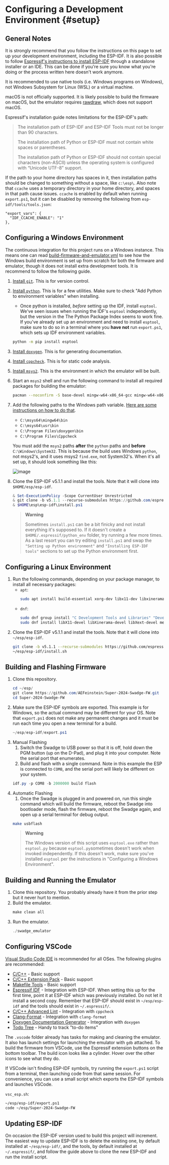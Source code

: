 # Configuring a Development Environment {#setup}

## General Notes

It is strongly recommend that you follow the instructions on this page to set up your development environment, including the ESP-IDF. It is also possible to follow [Espressif's instructions to install ESP-IDF](https://docs.espressif.com/projects/esp-idf/en/v5.1.1/esp32s2/get-started/index.html#installation) through a standalone installer or an IDE. This can be done if you're sure you know what you're doing or the process written here doesn't work anymore.

It is recommended to use native tools (i.e. Windows programs on Windows), not Windows Subsystem for Linux (WSL) or a virtual machine.

macOS is not officially supported. It is likely possible to build the firmware on macOS, but the emulator requires [rawdraw](https://github.com/cntools/rawdraw), which does not support macOS.

Espressif's installation guide notes limitations for the ESP-IDF's path:
> The installation path of ESP-IDF and ESP-IDF Tools must not be longer than 90 characters.
>
> The installation path of Python or ESP-IDF must not contain white spaces or parentheses.
>
> The installation path of Python or ESP-IDF should not contain special characters (non-ASCII) unless the operating system is configured with “Unicode UTF-8” support.

If the path to your home directory has spaces in it, then installation paths should be changed to something without a space, like `c:\esp\`. Also note that `ccache` uses a temporary directory in your home directory, and spaces in that path cause issues. `ccache` is enabled by default when running `export.ps1`, but it can be disabled by removing the following from `esp-idf/tools/tools.json`:
```
"export_vars": {
  "IDF_CCACHE_ENABLE": "1"
},
```

## Configuring a Windows Environment

The continuous integration for this project runs on a Windows instance. This means one can read [build-firmware-and-emulator.yml](https://github.com/AEFeinstein/Super-2024-Swadge-FW/blob/main/.github/workflows/build-firmware-and-emulator.yml) to see how the Windows build environment is set up from scratch for both the firmware and emulator, though it does not install extra development tools. It is recommend to follow the following guide.

1. [Install `git`](https://git-scm.com/download/win). This is for version control.
2. [Install `python`](https://www.python.org/downloads/). This is for a few utilities. Make sure to check "Add Python to environment variables" when installing.
    * Once python is installed, _before_ setting up the IDF, install `esptool`. We've seen issues when running the IDF's `esptool` independently, but the version in the The Python Package Index seems to work fine. If you've already set up an environment and need to install `esptool`, make sure to do so in a terminal where you **have not** run `export.ps1`, which sets up IDF environment variables.
    ```bash
    python -m pip install esptool
    ```
3. [Install `doxygen`](https://www.doxygen.nl/download.html). This is for generating documentation.
4. [Install `cppcheck`](https://cppcheck.sourceforge.io/). This is for static code analysis.
5. [Install `msys2`](https://www.msys2.org/). This is the environment in which the emulator will be built.
6. Start an `msys2` shell and run the following command to install all required packages for building the emulator:
    ```bash
    pacman --noconfirm -S base-devel mingw-w64-x86_64-gcc mingw-w64-x86_64-gdb mingw-w64-x86_64-clang zip
    ```
7. Add the following paths to the Windows path variable. [Here are some instructions on how to do that](https://www.architectryan.com/2018/03/17/add-to-the-path-on-windows-10/).
    * `C:\msys64\mingw64\bin`
    * `C:\msys64\usr\bin`
    * `C:\Program Files\doxygen\bin` 
    * `C:\Program Files\Cppcheck`
    
    You must add the `msys2` paths **after** the `python` paths and **before** `C:\Windows\System32`. This is because the build uses Windows `python`, not msys2's, and it uses msys2 `find.exe`, not System32's. When it's all set up, it should look something like this:
    
    ![image](https://user-images.githubusercontent.com/231180/224911026-0c6b1063-e4f2-4671-a804-bce004085a3a.png)

8. Clone the ESP-IDF v5.1.1 and install the tools. Note that it will clone into `$HOME/esp/esp-idf`.
    ```powershell
    & Set-ExecutionPolicy -Scope CurrentUser Unrestricted
    & git clone -b v5.1.1 --recurse-submodules https://github.com/espressif/esp-idf.git $HOME/esp/esp-idf
    & $HOME\esp\esp-idf\install.ps1
    ```
    > **Warning**
    >
    > Sometimes `install.ps1` can be a bit finicky and not install everything it's supposed to. If it doesn't create a `$HOME/.espressif/python_env` folder, try running a few more times. As a last resort you can try editing `install.ps1` and swap the `"Setting up Python environment"` and `"Installing ESP-IDF tools"` sections to set up the Python environment first.

## Configuring a Linux Environment

1. Run the following commands, depending on your package manager, to install all necessary packages:
    * `apt`:
        ```bash
        sudo apt install build-essential xorg-dev libx11-dev libxinerama-dev libxext-dev mesa-common-dev libglu1-mesa-dev libasound2-dev libpulse-dev libasan8 clang-format cppcheck doxygen python3 python3-pip python3-venv cmake libusb-1.0-0-dev lcov
        ```
    * `dnf`:
        ```bash
        sudo dnf group install "C Development Tools and Libraries" "Development Tools"
        sudo dnf install libX11-devel libXinerama-devel libXext-devel mesa-libGLU-devel alsa-lib-devel pulseaudio-libs-devel libudev-devel cmake libasan8 clang-format cppcheck doxygen python3 python3-pip python3-venv cmake libusb-1.0-0-dev lcov
        ```
2. Clone the ESP-IDF v5.1.1 and install the tools. Note that it will clone into `~/esp/esp-idf`.
    ```bash
    git clone -b v5.1.1 --recurse-submodules https://github.com/espressif/esp-idf.git ~/esp/esp-idf
    ~/esp/esp-idf/install.sh
    ```

## Building and Flashing Firmware

1. Clone this repository.
    ```powershell
    cd ~/esp/
    git clone https://github.com/AEFeinstein/Super-2024-Swadge-FW.git
    cd Super-2024-Swadge-FW
    ```
2. Make sure the ESP-IDF symbols are exported. This example is for Windows, so the actual command may be different for your OS. Note that `export.ps1` does not make any permanent changes and it must be run each time you open a new terminal for a build.
    ```powershell
    ~/esp/esp-idf/export.ps1
    ```
3. Manual Flashing
    1. Switch the Swadge to USB power so that it is off, hold down the PGM button (up on the D-Pad), and plug it into your computer. Note the serial port that enumerates.
    2. Build and flash with a single command. Note in this example the ESP is connected to `COM8`, and the serial port will likely be different on your system.
    ```powershell
    idf.py -p COM8 -b 2000000 build flash
    ```
4. Automatic Flashing
    1. Once the Swadge is plugged in and powered on, run this single command which will build the firmware, reboot the Swadge into bootloader mode, flash the firmware, reboot the Swadge again, and open up a serial terminal for debug output.
    ```bash
    make usbflash
    ```
    > **Warning**
    >
    > The Windows version of this script uses `esptool.exe` rather than `esptool.py` because `esptool.py`sometimes doesn't work when invoked independently. If this doesn't work, make sure you've installed `esptool` per the instructions in "Configuring a Windows Environment".

## Building and Running the Emulator

1. Clone this repository. You probably already have it from the prior step but it never hurt to mention.
2. Build the emulator.
    ```powershell
    make clean all
    ```
3. Run the emulator. 
   ```powershell
   ./swadge_emulator
   ```

## Configuring VSCode

[Visual Studio Code IDE](https://code.visualstudio.com/) is recommended for all OSes. The following plugins are recommended:
* [C/C++](https://marketplace.visualstudio.com/items?itemName=ms-vscode.cpptools) - Basic support
* [C/C++ Extension Pack](https://marketplace.visualstudio.com/items?itemName=ms-vscode.cpptools-extension-pack) - Basic support
* [Makefile Tools](https://marketplace.visualstudio.com/items?itemName=ms-vscode.makefile-tools) - Basic support
* [Espressif IDF](https://marketplace.visualstudio.com/items?itemName=espressif.esp-idf-extension) - Integration with ESP-IDF. When setting this up for the first time, point it at ESP-IDF which was previously installed. Do not let it install a second copy. Remember that ESP-IDF should exist in `~/esp/esp-idf` and the tools should exist in `~/.espressif/`.
* [C/C++ Advanced Lint](https://marketplace.visualstudio.com/items?itemName=jbenden.c-cpp-flylint) - Integration with `cppcheck`
* [Clang-Format](https://marketplace.visualstudio.com/items?itemName=xaver.clang-format) - Integration with `clang-format`
* [Doxygen Documentation Generator](https://marketplace.visualstudio.com/items?itemName=cschlosser.doxdocgen) - Integration with `doxygen`
* [Todo Tree](https://marketplace.visualstudio.com/items?itemName=Gruntfuggly.todo-tree) - Handy to track "to-do items"

The `.vscode` folder already has tasks for making and cleaning the emulator. It also has launch settings for launching the emulator with `gdb` attached. To build the firmware from VSCode, use the Espressif extension buttons on the bottom toolbar. The build icon looks like a cylinder. Hover over the other icons to see what they do.

If VSCode isn't finding ESP-IDF symbols, try running the `export.ps1` script from a terminal, then launching code from that same session. For convenience, you can use a small script which exports the ESP-IDF symbols and launches VSCode.

`vsc_esp.sh`:
```bash
~/esp/esp-idf/export.ps1
code ~/esp/Super-2024-Swadge-FW
```

## Updating ESP-IDF

On occasion the ESP-IDF version used to build this project will increment. The easiest way to update ESP-IDF is to delete the existing one, by default installed at `~/esp/esp-idf/`, and the tools, by default installed at `~/.espressif/`, and follow the guide above to clone the new ESP-IDF and run the install script.